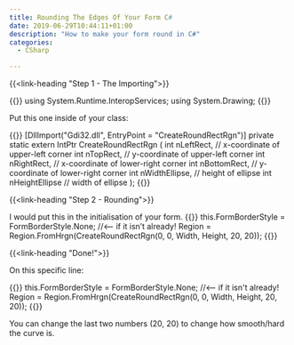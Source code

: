 ```yaml
---
title: Rounding The Edges Of Your Form C#
date: 2019-06-29T10:44:11+01:00
description: "How to make your form round in C#"
categories:
  - CSharp

---
```


{{<link-heading "Step 1 - The Importing">}}

{{<highlight cs>}}
using System.Runtime.InteropServices;
using System.Drawing;
{{</highlight>}}

Put this one inside of your class:

{{<highlight cs>}}
[DllImport("Gdi32.dll", EntryPoint = "CreateRoundRectRgn")]
private static extern IntPtr CreateRoundRectRgn
(
    int nLeftRect,     // x-coordinate of upper-left corner
    int nTopRect,      // y-coordinate of upper-left corner
    int nRightRect,    // x-coordinate of lower-right corner
    int nBottomRect,   // y-coordinate of lower-right corner
    int nWidthEllipse, // height of ellipse
    int nHeightEllipse // width of ellipse
);
{{</highlight>}}

{{<link-heading "Step 2 - Rounding">}}

I would put this in the initialisation of your form.
{{<highlight cs>}}
this.FormBorderStyle = FormBorderStyle.None; //<– if it isn’t already!
Region = Region.FromHrgn(CreateRoundRectRgn(0, 0, Width, Height, 20, 20));
{{</highlight>}}

{{<link-heading "Done!">}}

On this specific line:

{{<highlight cs>}}
this.FormBorderStyle = FormBorderStyle.None; //<-- if it isn't already!
Region = Region.FromHrgn(CreateRoundRectRgn(0, 0, Width, Height, 20, 20));
{{</highlight>}}

You can change the last two numbers (20, 20) to change how smooth/hard the curve is.
